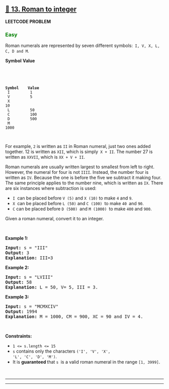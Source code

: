 <h2><a href="https://leetcode.com/problems/roman-to-integer/description/">📌 13. Roman to integer </a></h2>

<b>LEETCODE PROBLEM</b>

<h3 style="color: Green">Easy</h3>
Roman numerals are represented by seven different symbols:<code> I, V, X, L, C, D and M</code>.

<br>

<b>Symbol</b> <b>Value</b>

<br>

<code>

<b>Symbol &emsp;&emsp; Value</b> <br>
I &emsp;&emsp;&emsp;&emsp;&emsp;&emsp;&emsp; 1<br>
V &emsp;&emsp;&emsp;&emsp;&emsp;&emsp;&emsp; 5<br>
X &emsp;&emsp;&emsp;&emsp;&emsp;&emsp;&emsp; 10<br>
L &emsp;&emsp;&emsp;&emsp;&emsp;&emsp;&emsp; 50<br>
C &emsp;&emsp;&emsp;&emsp;&emsp;&emsp;&emsp; 100<br>
D &emsp;&emsp;&emsp;&emsp;&emsp;&emsp;&emsp; 500<br>
M &emsp;&emsp;&emsp;&emsp;&emsp;&emsp;&emsp; 1000<br>

</code>
<br>
For example, <code>2</code> is written as <code>II</code> in Roman numeral, just two ones added together. 12 is written as <code>XII</code>, which is simply<code> X + II</code>. The number 27 is written as <code>XXVII</code>, which is <code>XX + V + II</code>.

Roman numerals are usually written largest to smallest from left to right. However, the numeral for four is not <code>IIII</code>. Instead, the number four is written as <code>IV</code>. Because the one is before the five we subtract it making four. The same principle applies to the number nine, which is written as <code>IX</code>. There are six instances where subtraction is used:
<br>

<ul>
<li> <code>I </code>can be placed before <code>V (5)</code> and <code>X (10)</code> to make <code>4</code> and <code>9</code>.</li>
<li><code>X </code>can be placed before <code>L (50)</code> and <code>C (100) </code>to make <code>40 </code>and <code>90</code>.</li>
<li><code>C</code> can be placed before <code>D (500) </code>and <code>M (1000) </code>to make <code>400</code> and <code>900</code>.</li>
</ul>
Given a roman numeral, convert it to an integer.<br>

<p>&nbsp;</p>

<b>Example 1:</b>

<pre><strong>Input:</strong> s = "III"
<strong>Output:</strong> 3
<strong>Explanation:</strong> III=3
</pre>

<b>Example 2:</b>

<pre><strong>Input:</strong> s = "LVIII"
<strong>Output:</strong> 58
<strong>Explanation:</strong> L = 50, V= 5, III = 3.
</pre>

<b>Example 3:</b>

<pre><strong>Input:</strong> s = "MCMXCIV"
<strong>Output:</strong> 1994
<strong>Explanation:</strong> M = 1000, CM = 900, XC = 90 and IV = 4.
</pre>

<p>&nbsp;</p>

<b>Constraints:</b>

- <code>1 <= s.length <= 15</code>
- <code>s</code> contains only the characters <code>('I', 'V', 'X', 'L', 'C', 'D', 'M')</code>.
- It is <b>guaranteed </b>that <code>s </code>is a valid roman numeral in the range <code>[1, 3999]</code>.

<p>&nbsp;</p>

---

---
